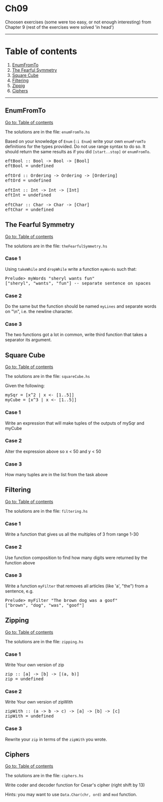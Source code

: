 # Ch09

Choosen exercises (some were too easy, or not enough interesting) from Chapter 9 (rest of the exercises were solved 'in head')

---

# Table of contents

1. [EnumFromTo](#enumfromto)
2. [The Fearful Symmetry](#the-fearful-symmetry)
3. [Square Cube](#square-cube)
4. [Filtering](#filtering)
5. [Zippig](#zipping)
6. [Ciphers](#ciphers)

---

## EnumFromTo

[Go to: Table of contents](#table-of-contents)

The solutions are in the file: `enumFromTo.hs`

Based on your knowledge of `Enum` (`:i Enum`) write your own `enumFromTo` definitions for the types provided. Do not use range syntax to do so. It should return the same results as if you did `[start..stop]` or `enumFromTo`.

<pre>
eftBool :: Bool -> Bool -> [Bool]
eftBool = undefined

eftOrd :: Ordering -> Ordering -> [Ordering]
eftOrd = undefined

eftInt :: Int -> Int -> [Int]
eftInt = undefined

eftChar :: Char -> Char -> [Char]
eftChar = undefined
</pre>

## The Fearful Symmetry

[Go to: Table of contents](#table-of-contents)

The solutions are in the file: `theFearfulSymmetry.hs`

### Case 1

Using `takeWhile` and `dropWhile` write a function `myWords` such that:

<pre>
Prelude> myWords "sheryl wants fun"
["sheryl", "wants", "fun"] -- separate sentence on spaces
</pre>

### Case 2

Do the same but the function should be named `myLines` and separate words on "\n", i.e. the newline character.

### Case 3

The two functions got a lot in common, write third function that takes a separator its argument.

## Square Cube

[Go to: Table of contents](#table-of-contents)

The solutions are in the file: `squareCube.hs`

Given the following:

<pre>
mySqr = [x^2 | x <- [1..5]]
myCube = [x^3 | x <- [1..5]]
</pre>

### Case 1

Write an expression that will make tuples of the outputs of mySqr and myCube

### Case 2

Alter the expression above so x < 50 and y < 50

### Case 3

How many tuples are in the list from the task above

## Filtering

[Go to: Table of contents](#table-of-contents)

The solutions are in the file: `filtering.hs`

### Case 1

Write a function that gives us all the multiples of 3 from range 1-30

### Case 2

Use function composition to find how many digits were returned by the function above

### Case 3

Write a function `myFilter` that removes all articles (like 'a', "the") from a sentence, e.g.

<pre>
Prelude> myFilter "The brown dog was a goof"
["brown", "dog", "was", "goof"]
</pre>

## Zipping

[Go to: Table of contents](#table-of-contents)

The solutions are in the file: `zipping.hs`

### Case 1

Write Your own version of zip

<pre>
zip :: [a] -> [b] -> [(a, b)]
zip = undefined
</pre>

### Case 2

Write Your own version of zipWith

<pre>
zipWith :: (a -> b -> c) -> [a] -> [b] -> [c]
zipWith = undefined
</pre>

### Case 3

Rewrite your `zip` in terms of the `zipWith` you wrote.

## Ciphers

[Go to: Table of contents](#table-of-contents)

The solutions are in the file: `ciphers.hs`

Write coder and decoder function for Cesar's cipher (right shift by 13)

Hints: you may want to use `Data.Char(chr, ord)` and `mod` function.
